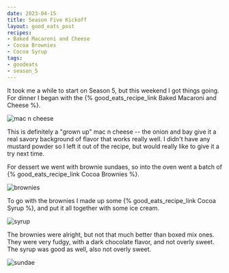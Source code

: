 ```yaml
---
date: 2023-04-15
title: Season Five Kickoff
layout: good_eats_post
recipes:
- Baked Macaroni and Cheese
- Cocoa Brownies
- Cocoa Syrup
tags:
- goodeats
- season_5
---
```


It took me a while to start on Season 5, but this weekend I got things going. For dinner
I began with the {% good_eats_recipe_link Baked Macaroni and Cheese %}.

![mac n cheese](https://lh3.googleusercontent.com/pw/AJFCJaXwnYkSNVLiTfQM4So4uqcY6a02FN2_seRVg2toK8wGlR12-R7aIfHjz1QKPEcLVZ_GbcA0KlGNd4Mq1glfyYPE1JkGIVwNgomNZzgnUAqdg8KTLb8yQ4MJB3HxZoEUxEuvHunGqg9x4duRofjJlAMF=w600)

This is definitely a "grown up" mac n cheese -- the onion and bay give it a real savory
background of flavor that works really well. I didn't have any mustard powder so I left
it out of the recipe, but would really like to give it a try next time.

For dessert we went with brownie sundaes, so into the oven went a batch of
{% good_eats_recipe_link Cocoa Brownies %}.

![brownies](https://lh3.googleusercontent.com/pw/AJFCJaUkW5hsslEBbps-aJ_thWHCkxqCVd9UxjCBMrUwtuEeejvpfyqrIPzjFNRutBGgPz8OoWDrq6ghfdUvd0fZBL9qjGiZv5eGxPhJXCOoON4usy6UPV03taLEIXiKUhGMzR2mpSqT9pW8qY4jm9sdbmXM=w1600)

To go with the brownies I made up some
{% good_eats_recipe_link Cocoa Syrup %}, and put it all together with some ice cream.

![syrup](https://lh3.googleusercontent.com/pw/AJFCJaUHhxJLOjyz_S-nOMGKTNr8YsuiLFsWsLhw0NhcOeHfzPwJNo5E-rYiWQy65SfYlGiZ3gQitE6A3v-QnreuSwBePgf1J-9vhg1fmyOoQdCat5FKVIZRfZUVZxIiy87DRqbuZUqrFQxgtT7maq_ieF0X=w500)

The brownies were alright, but not that much better than boxed mix ones. They were
very fudgy, with a dark chocolate flavor, and not overly sweet. The syrup was good as well,
also not overly sweet.

![sundae](https://lh3.googleusercontent.com/pw/AJFCJaUq6ehVgOIVKyRajKVk-PRtqYRyirX3i3XAMYM5cKJuokTTHevPMBJPPDoUvoIbkdY27yeiwIgU-wHKxVddiP4Browbxo5XlD8fsUkgG6Ko6uXxeE-T5Qap35zcfkDYRxKRCZ5lNQZKct29M2IJZ2dm=w600)
